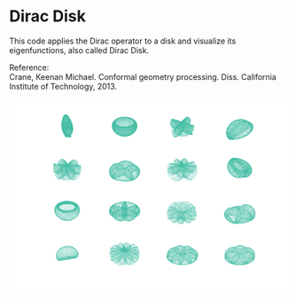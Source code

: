 # Dirac Disk
This code applies the Dirac operator to a disk and visualize its eigenfunctions, also called Dirac Disk.

Reference:  
Crane, Keenan Michael. Conformal geometry processing. Diss. California Institute of Technology, 2013.

![diracDisks](./disksImg.png)
